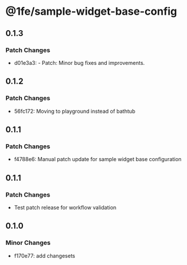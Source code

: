 # @1fe/sample-widget-base-config

## 0.1.3

### Patch Changes

- d01e3a3: - Patch: Minor bug fixes and improvements.

## 0.1.2

### Patch Changes

- 56fc172: Moving to playground instead of bathtub

## 0.1.1

### Patch Changes

- f4788e6: Manual patch update for sample widget base configuration

## 0.1.1

### Patch Changes

- Test patch release for workflow validation

## 0.1.0

### Minor Changes

- f170e77: add changesets
